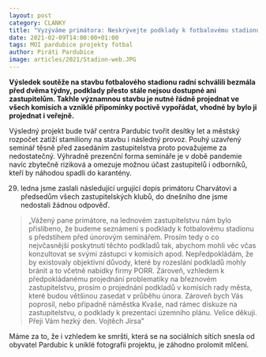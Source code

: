```yaml
---
layout: post
category: CLANKY
title: "Vyzýváme primátora: Neskrývejte podklady k fotbalovému stadionu"
date: 2021-02-09T14:00:00+01:00
tags: MOI pardubice projekty fotbal
author: Piráti Pardubice
image: articles/2021/Stadion-web.JPG
---
```


**Výsledek soutěže na stavbu fotbalového stadionu radní schválili bezmála před dvěma týdny, podklady přesto stále nejsou dostupné ani zastupitelům. 
Takhle významnou stavbu je nutné řádně projednat ve všech komisích a vzniklé připomínky poctivě vypořádat, vhodné by bylo ji projednat i veřejně.**

Výsledný projekt bude tvář centra Pardubic tvořit desítky let a městský rozpočet zatíží stamiliony na stavbu i následný provoz. 
Pouhý uzavřený seminář těsně před zasedáním zastupitelstva proto považujeme za nedostatečný. 
Výhradně prezenční forma semináře je v době pandemie navíc zbytečně riziková a omezuje možnou účast zastupitelů i odborníků, kteří by náhodou spadli do karantény.

29. ledna jsme zaslali následující urgující dopis primátoru Charvátovi a předsedům všech zastupitelských klubů, do dnešního dne jsme nedostali žádnou odpověď.

>„Vážený pane primátore,
na lednovém zastupitelstvu nám bylo přislíbeno, že budeme seznámeni s podklady k fotbalovému stadionu s předstihem před únorovým seminářem.
Prosím tedy o co nejvčasnější poskytnutí těchto podkladů tak, abychom mohli věc včas konzultovat se svými zástupci v komisích apod. 
Nepředpokládám, že by existovaly objektivní důvody, které by rozeslání podkladů mohly bránit a to včetně nabídky firmy PORR.
Zároveň, vzhledem k předpokládanému projednání problematiky na březnovém zastupitelstvu, prosím o projednání podkladů v komisích rady města, 
které budou většinou zasedat v průběhu února.
Zároveň bych Vás poprosil, nebo případně náměstka Kvaše, nad rámec diskuze na zastupitelstvu, o podklady k prezentaci územního plánu. 
Velice děkuji. Přeji Vám hezký den. Vojtěch Jirsa"

Máme za to, že i vzhledem ke smršti, která se na sociálních sítích snesla od obyvatel Pardubic k uniklé fotografii projektu, je záhodno prolomit mlčení.
